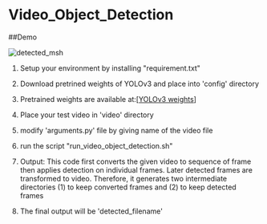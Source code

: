 

# Video_Object_Detection

##Demo

![detected_msh](https://user-images.githubusercontent.com/21377671/110313967-3c63f700-802d-11eb-8862-9e7f1ca76e40.gif)
 
 1. Setup your environment by installing "requirement.txt"

 2. Download pretrined weights of YOLOv3 and place into 'config' directory

 3. Pretrained weights are available at:[[YOLOv3 weights](https://drive.google.com/file/d/1GsEvAXcgzpKIZnB3raYngbz126dLkXr8/view?usp=sharing)]

 4. Place your test video in 'video' directory

 5. modify 'arguments.py' file by giving name of the video file

 6. run the script "run_video_object_detection.sh"

 7. Output: This code first converts the given video 
 	to sequence of frame then applies detection on individual frames. Later detected
 	frames are transformed to video.
 	Therefore, it generates two intermediate directories (1) to keep converted frames
 	and (2) to keep detected frames

 8. The final output will be 'detected_filename'
